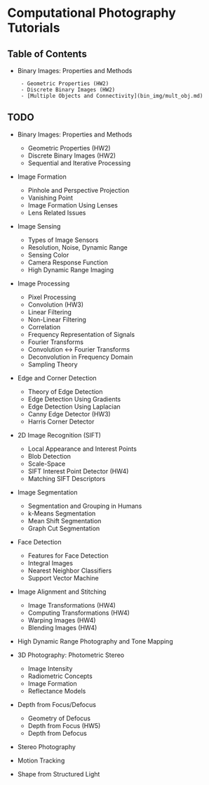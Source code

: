 # Computational Photography Tutorials

## Table of Contents

 - Binary Images: Properties and Methods

        - Geometric Properties (HW2)
        - Discrete Binary Images (HW2)
        - [Multiple Objects and Connectivity](bin_img/mult_obj.md)

## TODO

- Binary Images: Properties and Methods

  - Geometric Properties (HW2)
  - Discrete Binary Images (HW2)
  - Sequential and Iterative Processing

- Image Formation

  - Pinhole and Perspective Projection
  - Vanishing Point
  - Image Formation Using Lenses
  - Lens Related Issues

- Image Sensing

  - Types of Image Sensors
  - Resolution, Noise, Dynamic Range
  - Sensing Color
  - Camera Response Function
  - High Dynamic Range Imaging

- Image Processing

  - Pixel Processing
  - Convolution (HW3)
  - Linear Filtering
  - Non-Linear Filtering
  - Correlation
  - Frequency Representation of Signals
  - Fourier Transforms
  - Convolution <-> Fourier Transforms
  - Deconvolution in Frequency Domain
  - Sampling Theory

- Edge and Corner Detection

  - Theory of Edge Detection
  - Edge Detection Using Gradients
  - Edge Detection Using Laplacian
  - Canny Edge Detector (HW3)
  - Harris Corner Detector

- 2D Image Recognition (SIFT)

  - Local Appearance and Interest Points
  - Blob Detection
  - Scale-Space
  - SIFT Interest Point Detector (HW4)
  - Matching SIFT Descriptors

- Image Segmentation

  - Segmentation and Grouping in Humans
  - k-Means Segmentation
  - Mean Shift Segmentation
  - Graph Cut Segmentation

- Face Detection

  - Features for Face Detection
  - Integral Images
  - Nearest Neighbor Classifiers
  - Support Vector Machine

- Image Alignment and Stitching

  - Image Transformations (HW4)
  - Computing Transformations (HW4)
  - Warping Images (HW4)
  - Blending Images (HW4)

- High Dynamic Range Photography and Tone Mapping

- 3D Photography: Photometric Stereo

  - Image Intensity
  - Radiometric Concepts
  - Image Formation
  - Reflectance Models

- Depth from Focus/Defocus

  - Geometry of Defocus
  - Depth from Focus (HW5)
  - Depth from Defocus

- Stereo Photography
- Motion Tracking
- Shape from Structured Light
